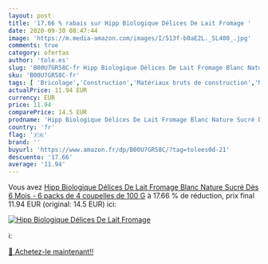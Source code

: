```yaml
---
layout: post
title: '17.66 % rabais sur Hipp Biologique Délices De Lait Fromage '
date: 2020-09-30 08:47:44
image: 'https://m.media-amazon.com/images/I/513f-b0aE2L._SL400_.jpg'
comments: true
category: ofertas
author: 'tole.es'
slug: 'B00U7GR58C-fr Hipp Biologique Délices De Lait Fromage Blanc Nature Sucré...'
sku: 'B00U7GR58C-fr'
tags: [ 'Bricolage','Construction','Matériaux bruts de construction','Matériel de construction', ]
actualPrice: 11.94 EUR
currency: EUR
price: 11.94
comparePrice: 14.5 EUR
prodname: 'Hipp Biologique Délices De Lait Fromage Blanc Nature Sucré Dès 6 Mois - 6 packs de 4 coupelles de 100 G'
country: 'fr'
flag: '🇫🇷'
brand: ''
buyurl: 'https://www.amazon.fr/dp/B00U7GR58C/?tag=tolees0d-21'
descuento: '17.66'
average: '11.94'
---
```


Vous avez [Hipp Biologique Délices De Lait Fromage Blanc Nature Sucré Dès 6 Mois - 6 packs de 4 coupelles de 100 G](https://www.amazon.fr/dp/B00U7GR58C/?tag=tolees0d-21)  à  17.66 % de réduction, prix final  11.94 EUR (original: 14.5 EUR) ici:

[![Hipp Biologique Délices De Lait Fromage ](https://m.media-amazon.com/images/I/513f-b0aE2L._SL400_.jpg)](https://www.amazon.fr/dp/B00U7GR58C/?tag=tolees0d-21)

ℹ️:


[🛒 Achetez-le maintenant!!](https://www.amazon.fr/dp/B00U7GR58C/?tag=tolees0d-21)
